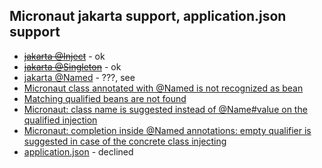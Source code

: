 ## Micronaut jakarta support, application.json support

- [~~jakarta @Inject~~](https://youtrack.jetbrains.com/issue/IDEA-263945) - ok
- [~~jakarta @Singleton~~](https://youtrack.jetbrains.com/issue/IDEA-265844)  - ok
- [jakarta @Named](https://youtrack.jetbrains.com/issue/IDEA-265845)   - ???, see
- [Micronaut class annotated with @Named is not recognized as bean](https://youtrack.jetbrains.com/issue/IDEA-302762)
- [Matching qualified beans are not found](https://youtrack.jetbrains.com/issue/IDEA-304276)
- [Micronaut: class name is suggested instead of @Name#value on the qualified injection](https://youtrack.jetbrains.com/issue/IDEA-302771)
- [Micronaut: completion inside @Named annotations: empty qualifier is suggested in case of the concrete class injecting](https://youtrack.jetbrains.com/issue/IDEA-302770)
- [application.json](https://youtrack.jetbrains.com/issue/IDEA-265841)  - declined

